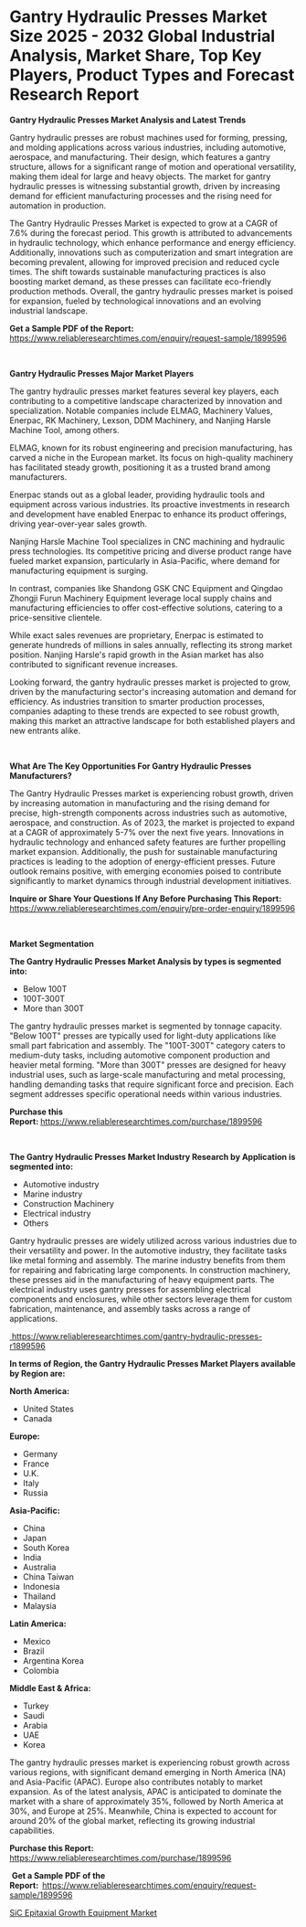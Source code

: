 <p><h1>Gantry Hydraulic Presses Market Size 2025 - 2032 Global Industrial Analysis, Market Share, Top Key Players, Product Types and Forecast Research Report</h1></p><p><strong>Gantry Hydraulic Presses Market Analysis and Latest Trends</strong></p>
<p><p>Gantry hydraulic presses are robust machines used for forming, pressing, and molding applications across various industries, including automotive, aerospace, and manufacturing. Their design, which features a gantry structure, allows for a significant range of motion and operational versatility, making them ideal for large and heavy objects. The market for gantry hydraulic presses is witnessing substantial growth, driven by increasing demand for efficient manufacturing processes and the rising need for automation in production.</p><p>The Gantry Hydraulic Presses Market is expected to grow at a CAGR of 7.6% during the forecast period. This growth is attributed to advancements in hydraulic technology, which enhance performance and energy efficiency. Additionally, innovations such as computerization and smart integration are becoming prevalent, allowing for improved precision and reduced cycle times. The shift towards sustainable manufacturing practices is also boosting market demand, as these presses can facilitate eco-friendly production methods. Overall, the gantry hydraulic presses market is poised for expansion, fueled by technological innovations and an evolving industrial landscape.</p></p>
<p><strong>Get a Sample PDF of the Report:&nbsp;</strong> <a href="https://www.reliableresearchtimes.com/enquiry/request-sample/1899596?utm_campaign=2210&utm_medium=2&utm_source=Github&utm_content=ia&utm_term=01032025&utm_id=gantry-hydraulic-presses">https://www.reliableresearchtimes.com/enquiry/request-sample/1899596</a></p>
<p>&nbsp;</p>
<p><strong>Gantry Hydraulic Presses Major Market Players</strong></p>
<p><p>The gantry hydraulic presses market features several key players, each contributing to a competitive landscape characterized by innovation and specialization. Notable companies include ELMAG, Machinery Values, Enerpac, RK Machinery, Lexson, DDM Machinery, and Nanjing Harsle Machine Tool, among others.</p><p>ELMAG, known for its robust engineering and precision manufacturing, has carved a niche in the European market. Its focus on high-quality machinery has facilitated steady growth, positioning it as a trusted brand among manufacturers.</p><p>Enerpac stands out as a global leader, providing hydraulic tools and equipment across various industries. Its proactive investments in research and development have enabled Enerpac to enhance its product offerings, driving year-over-year sales growth.</p><p>Nanjing Harsle Machine Tool specializes in CNC machining and hydraulic press technologies. Its competitive pricing and diverse product range have fueled market expansion, particularly in Asia-Pacific, where demand for manufacturing equipment is surging.</p><p>In contrast, companies like Shandong GSK CNC Equipment and Qingdao Zhongji Furun Machinery Equipment leverage local supply chains and manufacturing efficiencies to offer cost-effective solutions, catering to a price-sensitive clientele.</p><p>While exact sales revenues are proprietary, Enerpac is estimated to generate hundreds of millions in sales annually, reflecting its strong market position. Nanjing Harsle's rapid growth in the Asian market has also contributed to significant revenue increases.</p><p>Looking forward, the gantry hydraulic presses market is projected to grow, driven by the manufacturing sector's increasing automation and demand for efficiency. As industries transition to smarter production processes, companies adapting to these trends are expected to see robust growth, making this market an attractive landscape for both established players and new entrants alike.</p></p>
<p>&nbsp;</p>
<p><strong>What Are The Key Opportunities For Gantry Hydraulic Presses Manufacturers?</strong></p>
<p><p>The Gantry Hydraulic Presses market is experiencing robust growth, driven by increasing automation in manufacturing and the rising demand for precise, high-strength components across industries such as automotive, aerospace, and construction. As of 2023, the market is projected to expand at a CAGR of approximately 5-7% over the next five years. Innovations in hydraulic technology and enhanced safety features are further propelling market expansion. Additionally, the push for sustainable manufacturing practices is leading to the adoption of energy-efficient presses. Future outlook remains positive, with emerging economies poised to contribute significantly to market dynamics through industrial development initiatives.</p></p>
<p><strong>Inquire or Share Your Questions If Any Before Purchasing This Report:</strong> <a href="https://www.reliableresearchtimes.com/enquiry/pre-order-enquiry/1899596?utm_campaign=2210&utm_medium=2&utm_source=Github&utm_content=ia&utm_term=01032025&utm_id=gantry-hydraulic-presses">https://www.reliableresearchtimes.com/enquiry/pre-order-enquiry/1899596</a></p>
<p>&nbsp;</p>
<p><strong>Market Segmentation</strong></p>
<p><strong>The Gantry Hydraulic Presses Market Analysis by types is segmented into:</strong></p>
<p><ul><li>Below 100T</li><li>100T-300T</li><li>More than 300T</li></ul></p>
<p><p>The gantry hydraulic presses market is segmented by tonnage capacity. "Below 100T" presses are typically used for light-duty applications like small part fabrication and assembly. The "100T-300T" category caters to medium-duty tasks, including automotive component production and heavier metal forming. "More than 300T" presses are designed for heavy industrial uses, such as large-scale manufacturing and metal processing, handling demanding tasks that require significant force and precision. Each segment addresses specific operational needs within various industries.</p></p>
<p><strong>Purchase this Report:&nbsp;</strong><a href="https://www.reliableresearchtimes.com/purchase/1899596?utm_campaign=2210&utm_medium=2&utm_source=Github&utm_content=ia&utm_term=01032025&utm_id=gantry-hydraulic-presses">https://www.reliableresearchtimes.com/purchase/1899596</a></p>
<p>&nbsp;</p>
<p><strong>The Gantry Hydraulic Presses Market Industry Research by Application is segmented into:</strong></p>
<p><ul><li>Automotive industry</li><li>Marine industry</li><li>Construction Machinery</li><li>Electrical industry</li><li>Others</li></ul></p>
<p><p>Gantry hydraulic presses are widely utilized across various industries due to their versatility and power. In the automotive industry, they facilitate tasks like metal forming and assembly. The marine industry benefits from them for repairing and fabricating large components. In construction machinery, these presses aid in the manufacturing of heavy equipment parts. The electrical industry uses gantry presses for assembling electrical components and enclosures, while other sectors leverage them for custom fabrication, maintenance, and assembly tasks across a range of applications.</p></p>
<p><a href="https://www.reliableresearchtimes.com/gantry-hydraulic-presses-r1899596?utm_campaign=2210&utm_medium=2&utm_source=Github&utm_content=ia&utm_term=01032025&utm_id=gantry-hydraulic-presses">&nbsp;https://www.reliableresearchtimes.com/gantry-hydraulic-presses-r1899596</a></p>
<p><strong>In terms of Region, the Gantry Hydraulic Presses Market Players available by Region are:</strong></p>
<p>
    <p> <strong> North America: </strong>
        <ul>
            <li>United States</li>
            <li>Canada</li>
        </ul>
        </p> 
    <p> <strong> Europe: </strong>
        <ul>
            <li>Germany</li>
            <li>France</li>
            <li>U.K.</li>
            <li>Italy</li>
            <li>Russia</li>
        </ul>
        </p> 
    <p> <strong> Asia-Pacific: </strong>
        <ul>
            <li>China</li>
            <li>Japan</li>
            <li>South Korea</li>
            <li>India</li>
            <li>Australia</li>
            <li>China Taiwan</li>
            <li>Indonesia</li>
            <li>Thailand</li>
            <li>Malaysia</li>
        </ul>
        </p> 
    <p> <strong> Latin America: </strong>
        <ul>
            <li>Mexico</li>
            <li>Brazil</li>
            <li>Argentina Korea</li>
            <li>Colombia</li>
        </ul>
        </p> 
    <p> <strong> Middle East & Africa: </strong>
        <ul>
            <li>Turkey</li>
            <li>Saudi</li>
            <li>Arabia</li>
            <li>UAE</li>
            <li>Korea</li>
        </ul>
    </p>
    </p>
<p><p>The gantry hydraulic presses market is experiencing robust growth across various regions, with significant demand emerging in North America (NA) and Asia-Pacific (APAC). Europe also contributes notably to market expansion. As of the latest analysis, APAC is anticipated to dominate the market with a share of approximately 35%, followed by North America at 30%, and Europe at 25%. Meanwhile, China is expected to account for around 20% of the global market, reflecting its growing industrial capabilities.</p></p>
<p><strong>Purchase this Report: </strong><a href="https://www.reliableresearchtimes.com/purchase/1899596?utm_campaign=2210&utm_medium=2&utm_source=Github&utm_content=ia&utm_term=01032025&utm_id=gantry-hydraulic-presses">https://www.reliableresearchtimes.com/purchase/1899596</a></p>
<p>&nbsp;<strong>Get a Sample PDF of the Report:&nbsp;&nbsp;</strong><a href="https://www.reliableresearchtimes.com/enquiry/request-sample/1899596?utm_campaign=2210&utm_medium=2&utm_source=Github&utm_content=ia&utm_term=01032025&utm_id=gantry-hydraulic-presses">https://www.reliableresearchtimes.com/enquiry/request-sample/1899596</a></p>
<p><strong></strong></p>
<p><p><a href="https://github.com/NarcisoFerry/Market-Research-Report-List-1/blob/main/sic-epitaxial-growth-equipment-market.md?utm_campaign=2210&utm_medium=2&utm_source=Github&utm_content=ia&utm_term=01032025&utm_id=gantry-hydraulic-presses">SiC Epitaxial Growth Equipment Market</a></p></p>